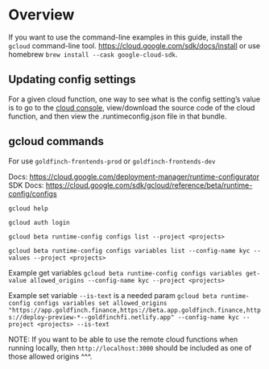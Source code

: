 # Overview

If you want to use the command-line examples in this guide, install the `gcloud` command-line tool. https://cloud.google.com/sdk/docs/install or use homebrew `brew install --cask google-cloud-sdk`.

## Updating config settings
For a given cloud function, one way to see what is the config setting’s value is to go to the [cloud console]("https://console.cloud.google.com/functions/details/us-central1/kycStatus?env=gen1&project=goldfinch-frontends-prod&tab=source"), view/download the source code of the cloud function, and then view the .runtimeconfig.json file in that bundle.

## gcloud commands

For <projects> use `goldfinch-frontends-prod` or `goldfinch-frontends-dev`

Docs: https://cloud.google.com/deployment-manager/runtime-configurator
SDK Docs: https://cloud.google.com/sdk/gcloud/reference/beta/runtime-config/configs

`gcloud help`

`gcloud auth login`

`gcloud beta runtime-config configs list --project <projects>`

`gcloud beta runtime-config configs variables list --config-name kyc --values --project <projects>`

Example get variables
`gcloud beta runtime-config configs variables get-value allowed_origins --config-name kyc --project <projects>`

Example set variable `--is-text` is a needed param
`gcloud beta runtime-config configs variables set allowed_origins "https://app.goldfinch.finance,https://beta.app.goldfinch.finance,https://deploy-preview-*--goldfinchfi.netlify.app" --config-name kyc --project <projects> --is-text`

NOTE: If you want to be able to use the remote cloud functions when running locally, then `http://localhost:3000` should be included as one of those allowed origins ^^^.
